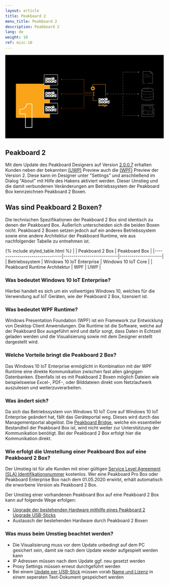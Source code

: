 ```yaml
---
layout: article
title: Peakboard 2 
menu_title: Peakboard 2
description: Peakboard 2
lang: de
weight: 10
ref: misc-10
---
```


![gif0](/assets/images/misc/pb2/social-media-posting-peakboard2-facebook.gif)

## Peakboard 2
Mit dem Update des Peakboard Designers auf Version [2.0.0.7](/misc/de-versionshistorie.html) erhalten Kunden neben der bekannten [(UWP)](https://docs.microsoft.com/de-de/windows/uwp/get-started/universal-application-platform-guide) Preview auch die [(WPF)](https://docs.microsoft.com/de-de/visualstudio/designers/getting-started-with-wpf?view=vs-2019) Preview der Version 2. 
Diese kann im Designer unter "Settings" und anschließend im Dialog "About" mit Hilfe des Hakens aktiviert werden.
Dieser Umstieg und die damit verbundenen Veränderungen am Betriebssystem der Peakboard Box kennzeichnen Peakboard 2 Boxen.

## Was sind Peakboard 2 Boxen?
Die technischen Spezifikationen der Peakboard 2 Box sind identisch zu denen der Peakboard Box.
Äußerlich unterscheiden sich die beiden Boxen nicht.
Peakboard 2 Boxen setzen jedoch auf ein anderes Betriebssystem sowie eine andere Architektur der Peakboard Runtime, wie aus nachfolgender Tabelle zu entnehmen ist.

{% include styled_table.html %}
|                                | Peakboard 2 Box           | Peakboard Box       |
|--------------------------------|---------------------------|---------------------|
| Betriebssystem                 | Windows 10 IoT Enterprise | Windows 10 IoT Core |
| Peakboard Runtime Architektur  |                       WPF |                 UWP |

### Was bedeutet Windows 10 IoT Enterprise?
Hierbei handelt es sich um ein vollwertiges Windows 10, welches für die Verwendung auf IoT Geräten, wie der Peakboard 2 Box, lizensiert ist.

### Was bedeutet WPF Runtime?
Windows Presentation Foundation (WPF) ist ein Framework zur Entwicklung von Desktop Client Anwendungen.
Die Runtime ist die Software, welche auf der Peakboard Box ausgeführt wird und dafür sorgt, dass Daten in Echtzeit geladen werden und die Visualisierung sowie mit dem Designer erstellt dargestellt wird.

### Welche Vorteile bringt die Peakboard 2 Box?
Das Windows 10 IoT Enterprise ermöglicht in Kombination mit der WPF Runtime eine direkte Kommunikation zwischen fast allen gängigen Datenbanken.
Ebenfalls ist es mit Peakboard 2 Boxen möglich Dateien wie beispielsweise Excel-, PDF-, oder Bilddateien direkt vom Netzlaufwerk auszulesen und weiterzuverarbeiten.

### Was ändert sich?
Da sich das Betriebssystem von Windows 10 IoT Core auf Windows 10 IoT Enterprise geändert hat, fällt das Geräteportal weg.
Dieses wird durch das Managementportal abgelöst.
Die [Peakboard Bridge](/administration/PB%201.x%20Box/de-1x-install.html), welche ein essentieller Bestandteil der Peakboard Box ist, wird nicht weiter zur Unterstützung der Kommunikation benötigt.
Bei der Peakboard 2 Box erfolgt hier die Kommunikation direkt.

### Wie erfolgt die Umstellung einer Peakboard Box auf eine Peakboard 2 Box?
Der Umstieg ist für alle Kunden mit einer gültigen [Service Level Agreement (SLA) Identifikationsnummer](https://peakboard.com/wp-content/uploads/2020/03/peakboard-service-level-agreement-de-v3.pdf) kostenlos.
Wer eine Peakboard Pro Box oder Peakboard Enterprise Box nach dem 01.05.2020 erwirbt, erhält automatisch die erworbene Version als Peakboard 2 Box.

Der Umstieg einer vorhandenen Peakboard Box auf eine Peakboard 2 Box kann auf folgende Wege erfolgen:
* [Upgrade der bestehenden Hardware mithilfe eines Peakboard 2 Upgrade USB-Sticks](/misc/de-pb2USB.html)
* Austausch der bestehenden Hardware durch Peakboard 2 Boxen

### Was muss beim Umstieg beachtet werden?
* Die Visualisierung muss vor dem Update unbedingt auf dem PC gesichert sein, damit sie nach dem Update wieder aufgespielt werden kann
* IP Adressen müssen nach dem Update ggf. neu gesetzt werden
* Proxy Settings müssen erneut durchgeführt werden
* Bei einem [Update per USB-Stick](/misc/de-pb2USB.html) müssen vorab [Name und Lizenz](/administration/PB%202.x%20Box/de-lizenz-aendern.html) in einem seperaten Text-Dokument gespeichert werden
